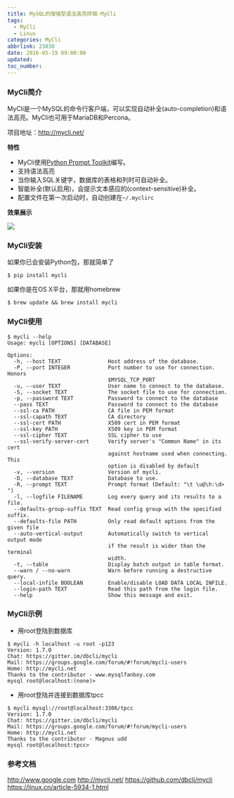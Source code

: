 ```yaml
---
title: MySQL的增强型语法高亮终端-MyCli
tags:
  - MyCli
  - Linux
categories: MyCli
abbrlink: 23030
date: 2016-05-19 09:00:00
updated:
toc_number:
---
```

### MyCli简介

MyCli是一个MySQL的命令行客户端，可以实现自动补全(auto-completion)和语法高亮。MyCli也可用于MariaDB和Percona。

项目地址：http://mycli.net/

**特性**

- MyCli使用[Python Prompt Toolkit](https://github.com/jonathanslenders/python-prompt-toolkit/)编写。
- 支持语法高亮
- 当你输入SQL关键字，数据库的表格和列时可自动补全。
- 智能补全(默认启用)，会提示文本感应的(context-sensitive)补全。
- 配置文件在第一次启动时，自动创建在`~/.myclirc`

<!-- more -->

**效果展示**

![](http://www.hi-linux.com/img/linux/mycli.gif)

### MyCli安装

如果你已会安装Python包，那就简单了

```
$ pip install mycli
```

如果你是在OS X平台，那就用homebrew

```
$ brew update && brew install mycli
```

### MyCli使用

```
$ mycli --help                        
Usage: mycli [OPTIONS] [DATABASE]

Options:
  -h, --host TEXT               Host address of the database.
  -P, --port INTEGER            Port number to use for connection. Honors
                                $MYSQL_TCP_PORT
  -u, --user TEXT               User name to connect to the database.
  -S, --socket TEXT             The socket file to use for connection.
  -p, --password TEXT           Password to connect to the database
  --pass TEXT                   Password to connect to the database
  --ssl-ca PATH                 CA file in PEM format
  --ssl-capath TEXT             CA directory
  --ssl-cert PATH               X509 cert in PEM format
  --ssl-key PATH                X509 key in PEM format
  --ssl-cipher TEXT             SSL cipher to use
  --ssl-verify-server-cert      Verify server's "Common Name" in its cert
                                against hostname used when connecting. This
                                option is disabled by default
  -v, --version                 Version of mycli.
  -D, --database TEXT           Database to use.
  -R, --prompt TEXT             Prompt format (Default: "\t \u@\h:\d> ")
  -l, --logfile FILENAME        Log every query and its results to a file.
  --defaults-group-suffix TEXT  Read config group with the specified suffix.
  --defaults-file PATH          Only read default options from the given file
  --auto-vertical-output        Automatically switch to vertical output mode
                                if the result is wider than the terminal
                                width.
  -t, --table                   Display batch output in table format.
  --warn / --no-warn            Warn before running a destructive query.
  --local-infile BOOLEAN        Enable/disable LOAD DATA LOCAL INFILE.
  --login-path TEXT             Read this path from the login file.
  --help                        Show this message and exit.
```

### MyCli示例

- 用root登陆到数据库

```
$ mycli -h localhost -u root -p123
Version: 1.7.0
Chat: https://gitter.im/dbcli/mycli
Mail: https://groups.google.com/forum/#!forum/mycli-users
Home: http://mycli.net
Thanks to the contributor - www.mysqlfanboy.com
mysql root@localhost:(none)> 
```

- 用root登陆并连接到数据库tpcc

```
$ mycli mysql://root@localhost:3306/tpcc
Version: 1.7.0
Chat: https://gitter.im/dbcli/mycli
Mail: https://groups.google.com/forum/#!forum/mycli-users
Home: http://mycli.net
Thanks to the contributor - Magnus udd
mysql root@localhost:tpcc>
```
### 参考文档

http://www.google.com
http://mycli.net/
https://github.com/dbcli/mycli
https://linux.cn/article-5934-1.html
